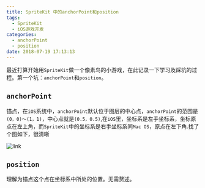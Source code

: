 ```yaml
---
title: SpriteKit 中的anchorPoint和position
tags:
  - SpriteKit
  - iOS游戏开发
categories:
  - anchorPoint
  - position
date: 2018-07-19 17:13:13
---
```



最近打算开始用`SpriteKit`做一个像素鸟的小游戏，在此记录一下学习及踩坑的过程。第一个坑：`anchorPoint`和`position`。

<!-- more -->



## `anchorPoint`

锚点，在`iOS`系统中，`anchorPoint`默认位于图层的中心点，`anchorPoint`的范围是`(0，0)～(1，1)`，中心点就是`(0.5，0.5)`,在`iOS`里，坐标系是左手坐标系，坐标原点在左上角，而`SpriteKit`中的坐标系是右手坐标系同`Mac OS`，原点在左下角.找了个图如下，很清晰

![link](https://github.com/Ziven-n/Blog-Back-Up/blob/master/source/picture/anchorPoint/%E5%9D%90%E6%A0%87%E7%B3%BB.png?raw=true)

## `position`
理解为锚点这个点在坐标系中所处的位置。无需赘述。
